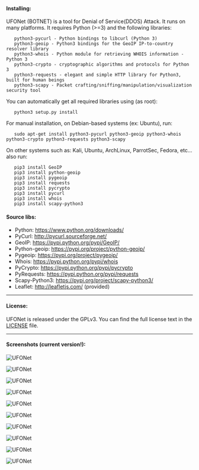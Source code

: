 #### Installing:

  UFONet (BOTNET) is a tool for Denial of Service(DDOS) Attack.
It runs on many platforms. It requires Python (>=3) and the following libraries:

       python3-pycurl - Python bindings to libcurl (Python 3)
       python3-geoip - Python3 bindings for the GeoIP IP-to-country resolver library
       python3-whois - Python module for retrieving WHOIS information - Python 3
       python3-crypto - cryptographic algorithms and protocols for Python 3
       python3-requests - elegant and simple HTTP library for Python3, built for human beings
       python3-scapy - Packet crafting/sniffing/manipulation/visualization security tool

  You can automatically get all required libraries using (as root):

       python3 setup.py install

  For manual installation, on Debian-based systems (ex: Ubuntu), run: 

       sudo apt-get install python3-pycurl python3-geoip python3-whois python3-crypto python3-requests python3-scapy

  On other systems such as: Kali, Ubuntu, ArchLinux, ParrotSec, Fedora, etc... also run:

       pip3 install GeoIP
       pip3 install python-geoip
       pip3 install pygeoip
       pip3 install requests
       pip3 install pycrypto
       pip3 install pycurl
       pip3 install whois
       pip3 install scapy-python3

####  Source libs:

   * Python: https://www.python.org/downloads/
   * PyCurl: http://pycurl.sourceforge.net/
   * GeoIP: https://pypi.python.org/pypi/GeoIP/
   * Python-geoip: https://pypi.org/project/python-geoip/
   * Pygeoip: https://pypi.org/project/pygeoip/
   * Whois: https://pypi.python.org/pypi/whois
   * PyCrypto: https://pypi.python.org/pypi/pycrypto
   * PyRequests: https://pypi.python.org/pypi/requests
   * Scapy-Python3: https://pypi.org/project/scapy-python3/
   * Leaflet: http://leafletjs.com/ (provided)

----------

####  License:

  UFONet is released under the GPLv3. You can find the full license text
in the [LICENSE](./docs/LICENSE) file.

----------

####  Screenshots (current version!):

  ![UFONet](https://ufonet.03c8.net/ufonet/ufonet-marauder-shell-1.png "UFONet Shell")

  ![UFONet](https://ufonet.03c8.net/ufonet/ufonet-marauder-shell-2.png "UFONet Shell Board")

  ![UFONet](https://ufonet.03c8.net/ufonet/ufonet-marauder-shell-3.png "UFONet GUI Shell")

  ![UFONet](https://ufonet.03c8.net/ufonet/ufonet-multiverse-main_small.png "UFONet GUI Main Panel")

  ![UFONet](https://ufonet.03c8.net/ufonet/ufonet-marauder-botnet.png "UFONet GUI Botnet")

  ![UFONet](https://ufonet.03c8.net/ufonet/ufonet-marauder-stats.png "UFONet GUI General Stats")

  ![UFONet](https://ufonet.03c8.net/ufonet/ufonet-multiverse-ranking_small.png "UFONet GUI Ranking")

  ![UFONet](https://ufonet.03c8.net/ufonet/ufonet-marauder-attack.png "UFONet GUI Attack")

  ![UFONet](https://ufonet.03c8.net/ufonet/ufonet-gui3_small.png "UFONet GeoMap /deploying/")

  ![UFONet](https://ufonet.03c8.net/ufonet/ufonet-gui4_small.png "UFONet GeoMap /attacking/")

